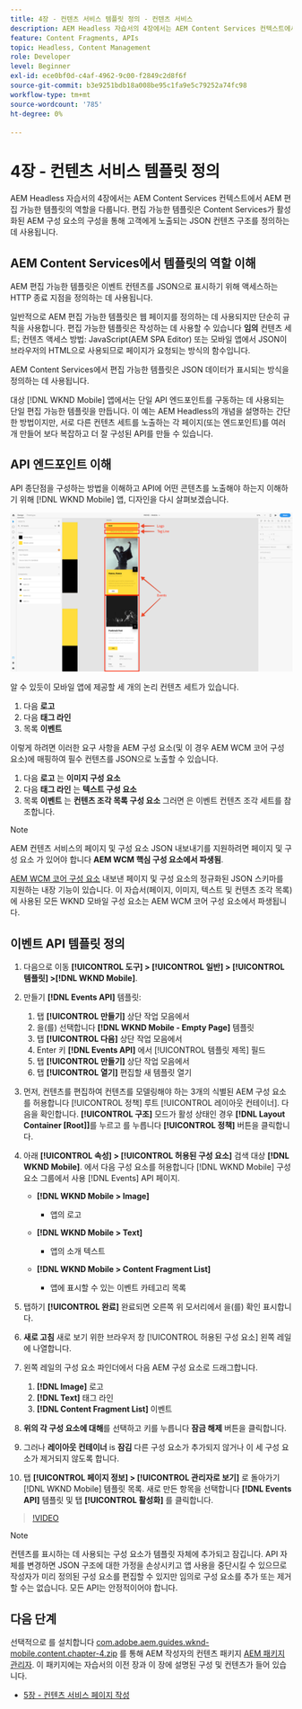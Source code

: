 ```yaml
---
title: 4장 - 컨텐츠 서비스 템플릿 정의 - 컨텐츠 서비스
description: AEM Headless 자습서의 4장에서는 AEM Content Services 컨텍스트에서 AEM 편집 가능한 템플릿의 역할을 다룹니다. 편집 가능한 템플릿은 AEM Content Services에서 최종적으로 노출하는 JSON 컨텐츠 구조를 정의하는 데 사용됩니다.
feature: Content Fragments, APIs
topic: Headless, Content Management
role: Developer
level: Beginner
exl-id: ece0bf0d-c4af-4962-9c00-f2849c2d8f6f
source-git-commit: b3e9251bdb18a008be95c1fa9e5c79252a74fc98
workflow-type: tm+mt
source-wordcount: '785'
ht-degree: 0%

---
```


# 4장 - 컨텐츠 서비스 템플릿 정의

AEM Headless 자습서의 4장에서는 AEM Content Services 컨텍스트에서 AEM 편집 가능한 템플릿의 역할을 다룹니다. 편집 가능한 템플릿은 Content Services가 활성화된 AEM 구성 요소의 구성을 통해 고객에게 노출되는 JSON 컨텐츠 구조를 정의하는 데 사용됩니다.

## AEM Content Services에서 템플릿의 역할 이해

AEM 편집 가능한 템플릿은 이벤트 컨텐츠를 JSON으로 표시하기 위해 액세스하는 HTTP 종료 지점을 정의하는 데 사용됩니다.

일반적으로 AEM 편집 가능한 템플릿은 웹 페이지를 정의하는 데 사용되지만 단순히 규칙을 사용합니다. 편집 가능한 템플릿은 작성하는 데 사용할 수 있습니다 **임의** 컨텐츠 세트; 컨텐츠 액세스 방법: JavaScript(AEM SPA Editor) 또는 모바일 앱에서 JSON이 브라우저의 HTML으로 사용되므로 페이지가 요청되는 방식의 함수입니다.

AEM Content Services에서 편집 가능한 템플릿은 JSON 데이터가 표시되는 방식을 정의하는 데 사용됩니다.

대상 [!DNL WKND Mobile] 앱에서는 단일 API 엔드포인트를 구동하는 데 사용되는 단일 편집 가능한 템플릿을 만듭니다. 이 예는 AEM Headless의 개념을 설명하는 간단한 방법이지만, 서로 다른 컨텐츠 세트를 노출하는 각 페이지(또는 엔드포인트)를 여러 개 만들어 보다 복잡하고 더 잘 구성된 API를 만들 수 있습니다.

## API 엔드포인트 이해

API 종단점을 구성하는 방법을 이해하고 API에 어떤 콘텐츠를 노출해야 하는지 이해하기 위해 [!DNL WKND Mobile] 앱, 디자인을 다시 살펴보겠습니다.

![이벤트 API 페이지 분해](./assets/chapter-4/design-to-component-mapping.png)

알 수 있듯이 모바일 앱에 제공할 세 개의 논리 컨텐츠 세트가 있습니다.

1. 다음 **로고**
2. 다음 **태그 라인**
3. 목록 **이벤트**

이렇게 하려면 이러한 요구 사항을 AEM 구성 요소(및 이 경우 AEM WCM 코어 구성 요소)에 매핑하여 필수 컨텐츠를 JSON으로 노출할 수 있습니다.

1. 다음 **로고** 는 **이미지 구성 요소**
2. 다음 **태그 라인** 는 **텍스트 구성 요소**
3. 목록 **이벤트** 는 **컨텐츠 조각 목록 구성 요소** 그러면 은 이벤트 컨텐츠 조각 세트를 참조합니다.

>[!NOTE]
>
>AEM 컨텐츠 서비스의 페이지 및 구성 요소 JSON 내보내기를 지원하려면 페이지 및 구성 요소 가 있어야 합니다 **AEM WCM 핵심 구성 요소에서 파생됨**.
>
>[AEM WCM 코어 구성 요소](https://github.com/Adobe-Marketing-Cloud/aem-core-wcm-components) 내보낸 페이지 및 구성 요소의 정규화된 JSON 스키마를 지원하는 내장 기능이 있습니다. 이 자습서(페이지, 이미지, 텍스트 및 컨텐츠 조각 목록)에 사용된 모든 WKND 모바일 구성 요소는 AEM WCM 코어 구성 요소에서 파생됩니다.

## 이벤트 API 템플릿 정의

1. 다음으로 이동 **[!UICONTROL 도구] > [!UICONTROL 일반] > [!UICONTROL 템플릿] >[!DNL WKND Mobile]**.

1. 만들기 **[!DNL Events API]** 템플릿:

   1. 탭 **[!UICONTROL 만들기]** 상단 작업 모음에서
   1. 을(를) 선택합니다 **[!DNL WKND Mobile - Empty Page]** 템플릿
   1. 탭 **[!UICONTROL 다음]** 상단 작업 모음에서
   1. Enter 키 **[!DNL Events API]** 에서 [!UICONTROL 템플릿 제목] 필드
   1. 탭 **[!UICONTROL 만들기]** 상단 작업 모음에서
   1. 탭 **[!UICONTROL 열기]** 편집할 새 템플릿 열기

1. 먼저, 컨텐츠를 편집하여 컨텐츠를 모델링해야 하는 3개의 식별된 AEM 구성 요소를 허용합니다 [!UICONTROL 정책] 루트 [!UICONTROL 레이아웃 컨테이너]. 다음을 확인합니다. **[!UICONTROL 구조]** 모드가 활성 상태인 경우 **[!DNL Layout Container \[Root\]]**&#x200B;를 누르고 를 누릅니다 **[!UICONTROL 정책]** 버튼을 클릭합니다.
1. 아래 **[!UICONTROL 속성] > [!UICONTROL 허용된 구성 요소]** 검색 대상 **[!DNL WKND Mobile]**. 에서 다음 구성 요소를 허용합니다 [!DNL WKND Mobile] 구성 요소 그룹에서 사용 [!DNL Events] API 페이지.

   * **[!DNL WKND Mobile > Image]**

      * 앱의 로고
   * **[!DNL WKND Mobile > Text]**

      * 앱의 소개 텍스트
   * **[!DNL WKND Mobile > Content Fragment List]**

      * 앱에 표시할 수 있는 이벤트 카테고리 목록



1. 탭하기 **[!UICONTROL 완료]** 완료되면 오른쪽 위 모서리에서 을(를) 확인 표시합니다.
1. **새로 고침** 새로 보기 위한 브라우저 창 [!UICONTROL 허용된 구성 요소] 왼쪽 레일에 나열합니다.
1. 왼쪽 레일의 구성 요소 파인더에서 다음 AEM 구성 요소로 드래그합니다.
   1. **[!DNL Image]** 로고
   2. **[!DNL Text]** 태그 라인
   3. **[!DNL Content Fragment List]** 이벤트
1. **위의 각 구성 요소에 대해**&#x200B;를 선택하고 키를 누릅니다 **잠금 해제** 버튼을 클릭합니다.
1. 그러나 **레이아웃 컨테이너** is **잠김** 다른 구성 요소가 추가되지 않거나 이 세 구성 요소가 제거되지 않도록 합니다.
1. 탭 **[!UICONTROL 페이지 정보] > [!UICONTROL 관리자로 보기]** 로 돌아가기 [!DNL WKND Mobile] 템플릿 목록. 새로 만든 항목을 선택합니다 **[!DNL Events API]** 템플릿 및 탭 **[!UICONTROL 활성화]** 를 클릭합니다.

>[!VIDEO](https://video.tv.adobe.com/v/28342?quality=12&learn=on)

>[!NOTE]
>
> 컨텐츠를 표시하는 데 사용되는 구성 요소가 템플릿 자체에 추가되고 잠깁니다. API 자체를 변경하면 JSON 구조에 대한 가정을 손상시키고 앱 사용을 중단시킬 수 있으므로 작성자가 미리 정의된 구성 요소를 편집할 수 있지만 임의로 구성 요소를 추가 또는 제거할 수는 없습니다. 모든 API는 안정적이어야 합니다.

## 다음 단계

선택적으로 를 설치합니다 [com.adobe.aem.guides.wknd-mobile.content.chapter-4.zip](https://github.com/adobe/aem-guides-wknd-mobile/releases/latest) 를 통해 AEM 작성자의 컨텐츠 패키지 [AEM 패키지 관리자](http://localhost:4502/crx/packmgr/index.jsp). 이 패키지에는 자습서의 이전 장과 이 장에 설명된 구성 및 컨텐츠가 들어 있습니다.

* [5장 - 컨텐츠 서비스 페이지 작성](./chapter-5.md)
